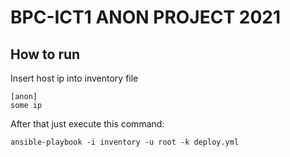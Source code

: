 # BPC-ICT1 ANON PROJECT 2021

## How to run
Insert host ip into inventory file
```shell
[anon]
some ip
```
After that just execute this command:
```shell
ansible-playbook -i inventory -u root -k deploy.yml
```
